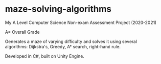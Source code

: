 # maze-solving-algorithms

My A Level Computer Science Non-exam Assessment Project (2020-2021)

A* Overall Grade

Generates a maze of varying difficulty and solves it using several algorithms: Dijkstra's, Greedy, A* search, right-hand rule.

Developed in C#, built on Unity Engine.
